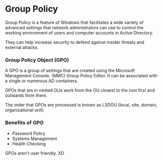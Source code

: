 # Group Policy

Group Policy is a feature of Windows that facilitates a wide variety of advanced settings that network administrators can use to control the working environment of users and computer accounts in Active Directory.

They can help increase security to defend against insider threats and external attacks.

### Group Policy Object (GPO)
A GPO is a group of settings that are created using the Microsoft Management Console. (MMC) Group Policy Editor.  It can be associated with a single or numerous AD containers.

GPOs that are in nested OUs work from the OU closest to the root first and outwards from there.

The order that GPOs are processed is known as LSDOU (local, site, domain, organizational unit)

### Benefits of GPO
- Password Policy
- Systems Management
- Health Checking

GPOs aren't user friendly. XD  